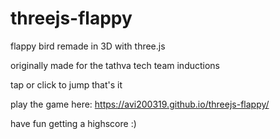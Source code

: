 # threejs-flappy
flappy bird remade in 3D with three.js

originally made for the tathva tech team inductions

tap or click to jump that's it

play the game here: https://avi200319.github.io/threejs-flappy/

have fun getting a highscore :)
